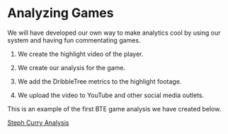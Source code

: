 # Analyzing Games  
 
 We will have developed our own way to make analytics cool by using our system and having fun commentating games. 

1. We create the highlight video of the player.

2. We create our analysis for the game. 

3. We add the DribbleTree metrics to the highlight footage. 

4. We upload the video to YouTube and other social media outlets.

This is an example of the first BTE game analysis we have created below. 

[Steph Curry Analysis](https://youtu.be/uJqdVNInDrs)
